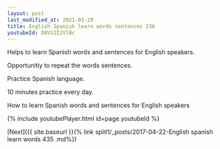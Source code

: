 ```yaml
---
layout: post
last_modified_at: 2021-03-29
title: English Spanish learn words sentences 236 
youtubeId: D0VS2ZJVlBc
---
```

 
 
Helps to learn Spanish words and sentences for English speakers.

Opportunitiy to repeat the words sentences. 

Practice Spanish language. 
 
10 minutes practice every day. 
 
How to learn Spanish words and sentences for English speakers 
 
{% include youtubePlayer.html id=page.youtubeId %}
 
 
[Next]({{ site.baseurl }}{% link  split1/_posts/2017-04-22-English spanish learn words 435 .md%})
 
